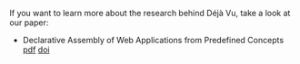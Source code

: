 ---
---
If you want to learn more about the research behind Déjà Vu, take a look
at our paper:

- Declarative Assembly of Web Applications from Predefined Concepts [pdf]() [doi]()
